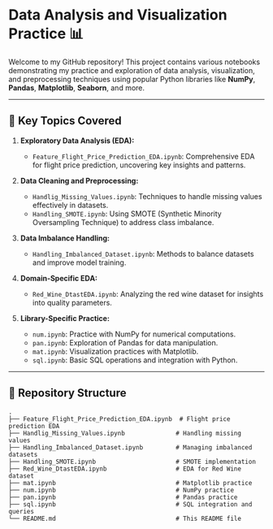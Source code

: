 # Data Analysis and Visualization Practice 📊

Welcome to my GitHub repository! This project contains various notebooks demonstrating my practice and exploration of data analysis, visualization, and preprocessing techniques using popular Python libraries like **NumPy**, **Pandas**, **Matplotlib**, **Seaborn**, and more. 

---

## 🚀 Key Topics Covered

1. **Exploratory Data Analysis (EDA):**
   - `Feature_Flight_Price_Prediction_EDA.ipynb`: Comprehensive EDA for flight price prediction, uncovering key insights and patterns.

2. **Data Cleaning and Preprocessing:**
   - `Handlig_Missing_Values.ipynb`: Techniques to handle missing values effectively in datasets.
   - `Handling_SMOTE.ipynb`: Using SMOTE (Synthetic Minority Oversampling Technique) to address class imbalance.

3. **Data Imbalance Handling:**
   - `Handling_Imbalanced_Dataset.ipynb`: Methods to balance datasets and improve model training.

4. **Domain-Specific EDA:**
   - `Red_Wine_DtastEDA.ipynb`: Analyzing the red wine dataset for insights into quality parameters.

5. **Library-Specific Practice:**
   - `num.ipynb`: Practice with NumPy for numerical computations.
   - `pan.ipynb`: Exploration of Pandas for data manipulation.
   - `mat.ipynb`: Visualization practices with Matplotlib.
   - `sql.ipynb`: Basic SQL operations and integration with Python.

---

## 📂 Repository Structure

```plaintext
.
├── Feature_Flight_Price_Prediction_EDA.ipynb  # Flight price prediction EDA
├── Handlig_Missing_Values.ipynb              # Handling missing values
├── Handling_Imbalanced_Dataset.ipynb         # Managing imbalanced datasets
├── Handling_SMOTE.ipynb                      # SMOTE implementation
├── Red_Wine_DtastEDA.ipynb                   # EDA for Red Wine dataset
├── mat.ipynb                                 # Matplotlib practice
├── num.ipynb                                 # NumPy practice
├── pan.ipynb                                 # Pandas practice
├── sql.ipynb                                 # SQL integration and queries
└── README.md                                 # This README file
